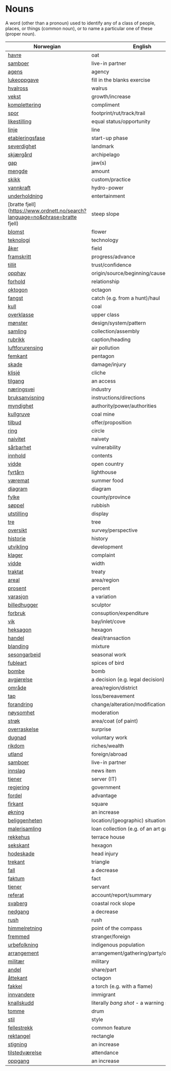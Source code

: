 # Nouns

A word (other than a pronoun) used to identify any of a class of people, places, or things (common noun), or to name a particular one of these (proper noun).

| Norwegian | English | Gender |
| --- | --- | --- |
| [havre](https://www.ordnett.no/search?language=no&phrase=havre) | oat | m |
| [samboer](https://www.ordnett.no/search?language=no&phrase=samboer) | live-in partner | m |
| [agens](https://www.ordnett.no/search?language=no&phrase=agens) | agency | m |
| [lukeoppgave](https://www.ordnett.no/search?language=no&phrase=lukeoppgave) | fill in the blanks exercise | m |
| [hvalross](https://www.ordnett.no/search?language=no&phrase=hvalross) | walrus | m |
| [vekst](https://www.ordnett.no/search?language=no&phrase=vekst) | growth/increase | m |
| [komplettering](https://www.ordnett.no/search?language=no&phrase=komplettering) | compliment | m |
| [spor](https://www.ordnett.no/search?language=no&phrase=spor) | footprint/rut/track/trail | i |
| [likestilling](https://www.ordnett.no/search?language=no&phrase=likestilling) | equal status/opportunity | m |
| [linje](https://www.ordnett.no/search?language=no&phrase=linje) | line | m |
| [etableringsfase](https://www.ordnett.no/search?language=no&phrase=etableringsfase) | start-up phase | m |
| [severdighet](https://www.ordnett.no/search?language=no&phrase=severdighet) | landmark | m |
| [skjærgård](https://www.ordnett.no/search?language=no&phrase=skjærgård) | archipelago | m |
| [gap](https://www.ordnett.no/search?language=no&phrase=gap) | jaw(s) | m |
| [mengde](https://www.ordnett.no/search?language=no&phrase=mengde) | amount | m |
| [skikk](https://www.ordnett.no/search?language=no&phrase=skikk) | custom/practice | m |
| [vannkraft](https://www.ordnett.no/search?language=no&phrase=vannkraft) | hydro-power | m |
| [underholdning](https://www.ordnett.no/search?language=no&phrase=underholdning) | entertainment | m |
| [bratte fjell](https://www.ordnett.no/search?language=no&phrase=bratte fjell) | steep slope | m |
| [blomst](https://www.ordnett.no/search?language=no&phrase=blomst) | flower | m |
| [teknologi](https://www.ordnett.no/search?language=no&phrase=teknologi) | technology | m |
| [åker](https://www.ordnett.no/search?language=no&phrase=åker) | field | m |
| [framskritt](https://www.ordnett.no/search?language=no&phrase=framskritt) | progress/advance | i |
| [tillit](https://www.ordnett.no/search?language=no&phrase=tillit) | trust/confidence | m |
| [opphav](https://www.ordnett.no/search?language=no&phrase=opphav) | origin/source/beginning/cause | i |
| [forhold](https://www.ordnett.no/search?language=no&phrase=forhold) | relationship | i |
| [oktogon](https://www.ordnett.no/search?language=no&phrase=oktogon) | octagon | m |
| [fangst](https://www.ordnett.no/search?language=no&phrase=fangst) | catch (e.g. from a hunt)/haul | m |
| [kull](https://www.ordnett.no/search?language=no&phrase=kull) | coal | i |
| [overklasse](https://www.ordnett.no/search?language=no&phrase=overklasse) | upper class | m |
| [mønster](https://www.ordnett.no/search?language=no&phrase=mønster) | design/system/pattern | i |
| [samling](https://www.ordnett.no/search?language=no&phrase=samling) | collection/assembly | m |
| [rubrikk](https://www.ordnett.no/search?language=no&phrase=rubrikk) | caption/heading | m |
| [luftforurensing](https://www.ordnett.no/search?language=no&phrase=luftforurensing) | air pollution | m |
| [femkant](https://www.ordnett.no/search?language=no&phrase=femkant) | pentagon | m |
| [skade](https://www.ordnett.no/search?language=no&phrase=skade) | damage/injury | m |
| [klisjé](https://www.ordnett.no/search?language=no&phrase=klisjé) | cliche | m |
| [tilgang](https://www.ordnett.no/search?language=no&phrase=tilgang) | an access | i |
| [næringsvei](https://www.ordnett.no/search?language=no&phrase=næringsvei) | industry | m |
| [bruksanvisning](https://www.ordnett.no/search?language=no&phrase=bruksanvisning) | instructions/directions | m |
| [myndighet](https://www.ordnett.no/search?language=no&phrase=myndighet) | authority/power/authorities | m |
| [kullgruve](https://www.ordnett.no/search?language=no&phrase=kullgruve) | coal mine | m |
| [tilbud](https://www.ordnett.no/search?language=no&phrase=tilbud) | offer/proposition | i |
| [ring](https://www.ordnett.no/search?language=no&phrase=ring) | circle | m |
| [naivitet](https://www.ordnett.no/search?language=no&phrase=naivitet) | naivety | m |
| [sårbarhet](https://www.ordnett.no/search?language=no&phrase=sårbarhet) | vulnerability | m |
| [innhold](https://www.ordnett.no/search?language=no&phrase=innhold) | contents | i |
| [vidde](https://www.ordnett.no/search?language=no&phrase=vidde) | open country | m |
| [fyrtårn](https://www.ordnett.no/search?language=no&phrase=fyrtårn) | lighthouse | i |
| [væremat](https://www.ordnett.no/search?language=no&phrase=væremat) | summer food | m |
| [diagram](https://www.ordnett.no/search?language=no&phrase=diagram) | diagram | i |
| [fylke](https://www.ordnett.no/search?language=no&phrase=fylke) | county/province | i |
| [søppel](https://www.ordnett.no/search?language=no&phrase=søppel) | rubbish | i |
| [utstilling](https://www.ordnett.no/search?language=no&phrase=utstilling) | display | m |
| [tre](https://www.ordnett.no/search?language=no&phrase=tre) | tree | i |
| [oversikt](https://www.ordnett.no/search?language=no&phrase=oversikt) | survey/perspective | m |
| [historie](https://www.ordnett.no/search?language=no&phrase=historie) | history | m/f |
| [utvikling](https://www.ordnett.no/search?language=no&phrase=utvikling) | development | m |
| [klager](https://www.ordnett.no/search?language=no&phrase=klager) | complaint | m |
| [vidde](https://www.ordnett.no/search?language=no&phrase=vidde) | width | m/f |
| [traktat](https://www.ordnett.no/search?language=no&phrase=traktat) | treaty | m |
| [areal](https://www.ordnett.no/search?language=no&phrase=areal) | area/region | i |
| [prosent](https://www.ordnett.no/search?language=no&phrase=prosent) | percent | m |
| [varasjon](https://www.ordnett.no/search?language=no&phrase=varasjon) | a variation | m |
| [billedhugger](https://www.ordnett.no/search?language=no&phrase=billedhugger) | sculptor | m |
| [forbruk](https://www.ordnett.no/search?language=no&phrase=forbruk) | consuption/expenditure | i |
| [vik](https://www.ordnett.no/search?language=no&phrase=vik) | bay/inlet/cove | m |
| [heksagon](https://www.ordnett.no/search?language=no&phrase=heksagon) | hexagon | m |
| [handel](https://www.ordnett.no/search?language=no&phrase=handel) | deal/transaction | m |
| [blanding](https://www.ordnett.no/search?language=no&phrase=blanding) | mixture | m |
| [sesongarbeid](https://www.ordnett.no/search?language=no&phrase=sesongarbeid) | seasonal work | i |
| [fubleart](https://www.ordnett.no/search?language=no&phrase=fubleart) | spices of bird | m/f |
| [bombe](https://www.ordnett.no/search?language=no&phrase=bombe) | bomb | m |
| [avgjørelse](https://www.ordnett.no/search?language=no&phrase=avgjørelse) | a decision (e.g. legal decision) | m |
| [område](https://www.ordnett.no/search?language=no&phrase=område) | area/region/district | i |
| [tap](https://www.ordnett.no/search?language=no&phrase=tap) | loss/bereavement | i |
| [forandring](https://www.ordnett.no/search?language=no&phrase=forandring) | change/alteration/modification | m |
| [nøysomhet](https://www.ordnett.no/search?language=no&phrase=nøysomhet) | moderation | m |
| [strøk](https://www.ordnett.no/search?language=no&phrase=strøk) | area/coat (of paint) | i |
| [overraskelse](https://www.ordnett.no/search?language=no&phrase=overraskelse) | surprise | m |
| [dugnad](https://www.ordnett.no/search?language=no&phrase=dugnad) | voluntary work | m |
| [rikdom](https://www.ordnett.no/search?language=no&phrase=rikdom) | riches/wealth | m |
| [utland](https://www.ordnett.no/search?language=no&phrase=utland) | foreign/abroad | m |
| [samboer](https://www.ordnett.no/search?language=no&phrase=samboer) | live-in partner | m |
| [innslag](https://www.ordnett.no/search?language=no&phrase=innslag) | news item | i |
| [tjener](https://www.ordnett.no/search?language=no&phrase=tjener) | server (IT) | m |
| [regjering](https://www.ordnett.no/search?language=no&phrase=regjering) | government | m |
| [fordel](https://www.ordnett.no/search?language=no&phrase=fordel) | advantage | m |
| [firkant](https://www.ordnett.no/search?language=no&phrase=firkant) | square | m |
| [økning](https://www.ordnett.no/search?language=no&phrase=økning) | an increase | m |
| [beliggenheten](https://www.ordnett.no/search?language=no&phrase=beliggenheten) | location/(geographic) situation | m/f |
| [malerisamling](https://www.ordnett.no/search?language=no&phrase=malerisamling) | loan collection (e.g. of an art gallery) | m |
| [rekkehus](https://www.ordnett.no/search?language=no&phrase=rekkehus) | terrace house | i |
| [sekskant](https://www.ordnett.no/search?language=no&phrase=sekskant) | hexagon | m |
| [hodeskade](https://www.ordnett.no/search?language=no&phrase=hodeskade) | head injury | m |
| [trekant](https://www.ordnett.no/search?language=no&phrase=trekant) | triangle | m |
| [fall](https://www.ordnett.no/search?language=no&phrase=fall) | a decrease | i |
| [faktum](https://www.ordnett.no/search?language=no&phrase=faktum) | fact | i |
| [tjener](https://www.ordnett.no/search?language=no&phrase=tjener) | servant | m |
| [referat](https://www.ordnett.no/search?language=no&phrase=referat) | account/report/summary | i |
| [svaberg](https://www.ordnett.no/search?language=no&phrase=svaberg) | coastal rock slope | i |
| [nedgang](https://www.ordnett.no/search?language=no&phrase=nedgang) | a decrease | m |
| [rush](https://www.ordnett.no/search?language=no&phrase=rush) | rush | i |
| [himmelretning](https://www.ordnett.no/search?language=no&phrase=himmelretning) | point of the compass | m |
| [fremmed](https://www.ordnett.no/search?language=no&phrase=fremmed) | stranger/foreign | m |
| [urbefolkning](https://www.ordnett.no/search?language=no&phrase=urbefolkning) | indigenous population | m |
| [arrangement](https://www.ordnett.no/search?language=no&phrase=arrangement) | arrangement/gathering/party/organisation | i |
| [militær](https://www.ordnett.no/search?language=no&phrase=militær) | military | m |
| [andel](https://www.ordnett.no/search?language=no&phrase=andel) | share/part | m |
| [åttekant](https://www.ordnett.no/search?language=no&phrase=åttekant) | octagon | m |
| [fakkel](https://www.ordnett.no/search?language=no&phrase=fakkel) | a torch (e.g. with a flame) | m |
| [innvandere](https://www.ordnett.no/search?language=no&phrase=innvandere) | immigrant | m |
| [knallskudd](https://www.ordnett.no/search?language=no&phrase=knallskudd) | literally _bang shot_ - a warning shot gun | i |
| [tomme](https://www.ordnett.no/search?language=no&phrase=tomme) | drum | m |
| [stil](https://www.ordnett.no/search?language=no&phrase=stil) | style | m |
| [fellestrekk](https://www.ordnett.no/search?language=no&phrase=fellestrekk) | common feature | i |
| [rektangel](https://www.ordnett.no/search?language=no&phrase=rektangel) | rectangle | i |
| [stigning](https://www.ordnett.no/search?language=no&phrase=stigning) | an increase | m |
| [tilstedværelse](https://www.ordnett.no/search?language=no&phrase=tilstedværelse) | attendance | i |
| [oppgang](https://www.ordnett.no/search?language=no&phrase=oppgang) | an increase | m |

